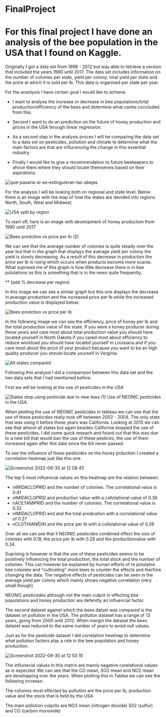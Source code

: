 # FinalProject

# For this final project I have done an analysis of the bee population in the USA that I found on Kaggle. 

Originally I got a data set from 1998 - 2012 but was able to tetrieve a version that included the years 1990 until 2017.
The data set includes information on the number of colonies per state, yield per colony, total yield per state and the price at which it is sold per lb. 
This data is organised per state per year. 

For the ananlysis I have certain goal I would like to achieve. 

- I want to analyse the increase or decrease in bee populations/total production/efficiency of the bees and determine what canbe concluded from this. 
- Second I want to do an prediction on the future of honey production and prices in the USA through linear regression. 

- As a second step in the analysis proces I will be comparing the data set to a data set on pesticides, pollution and climate te determine what the main factors are that are influcencing the change in this essential industry. 

- Finally I would like to give a recommendation to future beekeepers to afvice them where they should locate themselves based on their aspirations.

![que-pasaria-si-se-extinguieran-las-abejas](https://user-images.githubusercontent.com/104360125/187383202-18b3ad29-ed8a-4d08-8e5f-0d40d6467e7a.jpeg)


For the analysis I will be looking both on regional and state level. Below there is an image with the map of how the states are devided into regions North, South, West and Midwest.

![USA split by region](https://user-images.githubusercontent.com/104360125/187384190-faf7bb68-a82d-4602-ba2b-380a9261449f.png)

To start off, here is an image with development of honey production from 1990 until 2017

![Bees prodction vs price per lb (2)](https://user-images.githubusercontent.com/104360125/187385881-b90395ea-a196-4579-8ede-f9967e744e53.png)

We can see that the average number of colonies is quite steady over the year but that in the graph that displays the average yield per colony the yield is slowly decreasing. As a result of this decrease in production the price per lb is rising which occurs when products become more scarse. What suprised me of this graph is how little decrease there is in bee polulations as this is something that is in the news quite frequently. 

** (add % decrease per region)


In this image we can see a similar graph but this one displays the decrease in avarage production and the increased price per lb while the increased production value is displayed below. 

![Bees prodction vs price per lb](https://user-images.githubusercontent.com/104360125/187389607-9bbccb2d-5308-4128-bd11-0142b4bcb91a.png)



In the following image we can see the efficiency, price of honey per lb and the total production value of the state. If you were a honey producer during these years and care most about total production value you should have located yourself in North Dakota if you cared most about efficiency to reduce workload you should have located yourself in Louisiana and if you care most about the price of your product because you want to be an high quality producer you should locate yourself in Verginia. 

![All states compared](https://user-images.githubusercontent.com/104360125/187408506-c5039dc8-b27c-4434-8ef8-33176269f713.png)




Following this analysis I did a comparision between this data set and the two data sets that I had mentioned before.

First we will be looking at the use of pesticides in the USA


![States stop using pesticide due to new laws (1)](https://user-images.githubusercontent.com/104360125/187408234-5a6db1ac-9827-466d-ad8c-9e673b8dc443.png) Use of NEONIC pesticides in the USA. 


When plotting the use of NEONIC pesticides in tableau we can see that the use of these pesticides really took off between 2002 - 2004. The only state that was using it before these years was California. Looking at 2015 we can see that almost all states but again besides California stopped the use of these pesticides. I did some quick reseach and found out that this was due to a new bill that would ban the use of these pestices, the use of them increased again after this date since the bill never passed. 



To see the influence of these pesticides on the honey prduction I created a correlation heatmap just like this one. 

![Screenshot 2022-08-30 at 12 08 45](https://user-images.githubusercontent.com/104360125/187410503-e885074c-3ca0-4b59-afbc-e56f07a632e4.png)

The top 5 most influencial values on this heatmap are the relation between:
- nIMIDACLOPRID and the number of colonies. The correlational valus is 0.41
- nIMIDACLOPRID and production value with a collolational value of 0.36
- nACETAMIPRID and the number of colonies. The correlational value is 0.32
- nIMIDACLOPRID and and the total prodcution with a corrolational value of 0.27
- nCLOTHIANIDIN	and the price per lb with a collolational value of 0.26

Over all we can see that ll NEONIC pesticides combined effect the size of colonies with 0.19, the price per lb with 0.28 and the productionvalue with 0.24.

Suprising is however is that the use of these pesticides seems to be positively influencing the total production, the total stock and the number of colonies. This can however be explained by human efforts of re polulaton bee colonies and "cultivating" more bees to counter the effects and therfore changing the data.
The negative effects of pesticides can be seen in the average yield per colony which mainly shows negative correlation (very small though) 

NEONIC pesticedes although not the main culprit in effecting bee populations and honey production are defenitly an influencial factor. 



The second dataset against which the bees datset was compared is the dataset on pollution in the USA. The pollution dataset has a range of 13 years, going from 2000 until 2012. When mergin the dataset the bees dataset was reduced to the same number of years to avoid null values. 


Just as for the pesticide dataset I did correlation heatmap to determine what pollution factors play a role in the bee population and honey production. 

![Screenshot 2022-08-30 at 12 50 10](https://user-images.githubusercontent.com/104360125/187418250-065cf918-d155-4374-86f7-ec1125078770.png)


The influnecial values in this matrix are mainly nagative corelational values as is expected. We can see that the CO mean, SO2 mean and NO2 mean are developping over the years. 
When plotting this in Tablea we can see the following increase.

The columns most effected by pollution are the price per lb, production value and the stock that is held by the USA

The main pollution culprits are NO2 mean (nitrogen dioxide) S02 (sulfur) and CO (carbon monoxide)











